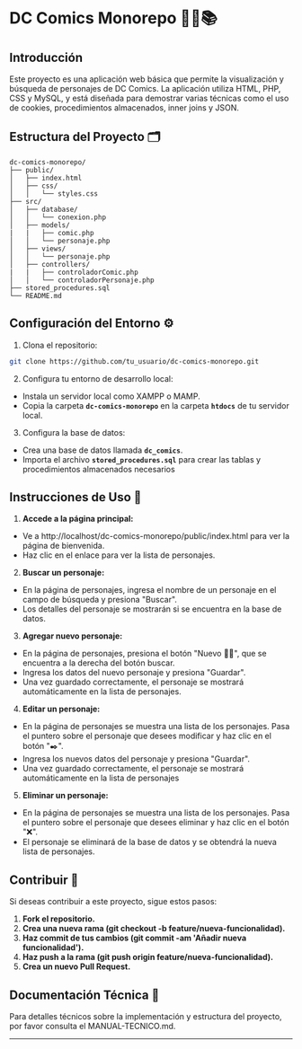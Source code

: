 # DC Comics Monorepo 🦸‍♂️📚

## Introducción

Este proyecto es una aplicación web básica que permite la visualización y búsqueda de personajes de DC Comics. La aplicación utiliza HTML, PHP, CSS y MySQL, y está diseñada para demostrar varias técnicas como el uso de cookies, procedimientos almacenados, inner joins y JSON.

## Estructura del Proyecto 🗂️

```plaintext
dc-comics-monorepo/
├── public/
│   ├── index.html
│   ├── css/
│   │   └── styles.css
├── src/
│   ├── database/
│   │   └── conexion.php
│   ├── models/
|   |   ├── comic.php
│   │   └── personaje.php
│   ├── views/
│   │   └── personaje.php
│   ├── controllers/
|   |   ├── controladorComic.php
│   │   └── controladorPersonaje.php
├── stored_procedures.sql
└── README.md
```

## Configuración del Entorno ⚙️
1.  Clona el repositorio:

  ```bash
  git clone https://github.com/tu_usuario/dc-comics-monorepo.git
  ```

2.  Configura tu entorno de desarrollo local:
  +  Instala un servidor local como XAMPP o MAMP.
  + Copia la carpeta **`dc-comics-monorepo`** en la carpeta **`htdocs`** de tu servidor local.

3.  Configura la base de datos:
  + Crea una base de datos llamada **`dc_comics`**.
  + Importa el archivo **`stored_procedures.sql`** para crear las tablas y procedimientos almacenados necesarios

## Instrucciones de Uso 🚀

1.  **Accede a la página principal:**

  +  Ve a http://localhost/dc-comics-monorepo/public/index.html para ver la página de bienvenida.
  +  Haz clic en el enlace para ver la lista de personajes.

2.  **Buscar un personaje:**
  +  En la página de personajes, ingresa el nombre de un personaje en el campo de búsqueda y presiona "Buscar".
  +  Los detalles del personaje se mostrarán si se encuentra en la base de datos.

3.  **Agregar nuevo personaje:**
  + En la página de personajes, presiona el botón "Nuevo 🦸‍♂️", que se encuentra a la derecha del botón buscar.
  + Ingresa los datos del nuevo personaje y presiona "Guardar".
  + Una vez guardado correctamente, el personaje se mostrará automáticamente en la lista de personajes.

4.  **Editar un personaje:**
  + En la página de personajes se muestra una lista de los personajes. Pasa el puntero sobre el personaje que desees modificar y haz clic en el botón "✒️".
  + Ingresa los nuevos datos del personaje y presiona "Guardar".
  + Una vez guardado correctamente, el personaje se mostrará automáticamente en la lista de personajes

5.  **Eliminar un personaje:**
  + En la página de personajes se muestra una lista de los personajes. Pasa el puntero sobre el personaje que desees eliminar y haz clic en el botón "❌".
  + El personaje se eliminará de la base de datos y se obtendrá la nueva lista de personajes.

## Contribuir 🤝
Si deseas contribuir a este proyecto, sigue estos pasos:

1.  **Fork el repositorio.**
2.  **Crea una nueva rama (git checkout -b feature/nueva-funcionalidad).**
3.  **Haz commit de tus cambios (git commit -am 'Añadir nueva funcionalidad').**
4.  **Haz push a la rama (git push origin feature/nueva-funcionalidad).**
5.  **Crea un nuevo Pull Request.**

## Documentación Técnica 📖
Para detalles técnicos sobre la implementación y estructura del proyecto, por favor consulta el MANUAL-TECNICO.md.

***
